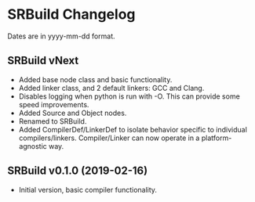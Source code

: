 # SRBuild Changelog
Dates are in yyyy-mm-dd format.

## SRBuild vNext
- Added base node class and basic functionality.
- Added linker class, and 2 default linkers: GCC and Clang.
- Disables logging when python is run with -O. This can provide some speed improvements.
- Added Source and Object nodes.
- Renamed to SRBuild.
- Added CompilerDef/LinkerDef to isolate behavior specific to individual compilers/linkers. Compiler/Linker can now operate in a platform-agnostic way.

## SRBuild v0.1.0 (2019-02-16)
- Initial version, basic compiler functionality.

